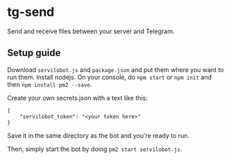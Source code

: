 # tg-send
Send and receive files between your server and Telegram.

## Setup guide

Download `servilobot.js` and `package.json` and put them where you want to run them. Install nodejs. On your console, do `npm start` or `npm init` and then `npm install pm2 --save`.

Create your own secrets.json with a text like this:

    {
        "servilobot_token": "<your token here>"
    }

Save it in the same directory as the bot and you're ready to run.

Then, simply start the bot by doing `pm2 start servilobot.js`.
